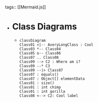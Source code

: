 tags:: [[Mermaid.js]]

- # Class Diagrams
	- ```mermaid
	  classDiagram
	  Class01 <|-- AveryLongClass : Cool
	  Class03 *-- Class04
	  Class05 o-- Class06
	  Class07 .. Class08
	  Class09 --> C2 : Where am i?
	  Class09 --* C3
	  Class09 --|> Class07
	  Class07 : equals()
	  Class07 : Object[] elementData
	  Class01 : size()
	  Class01 : int chimp
	  Class01 : int gorilla
	  Class08 <--> C2: Cool label
	  ```